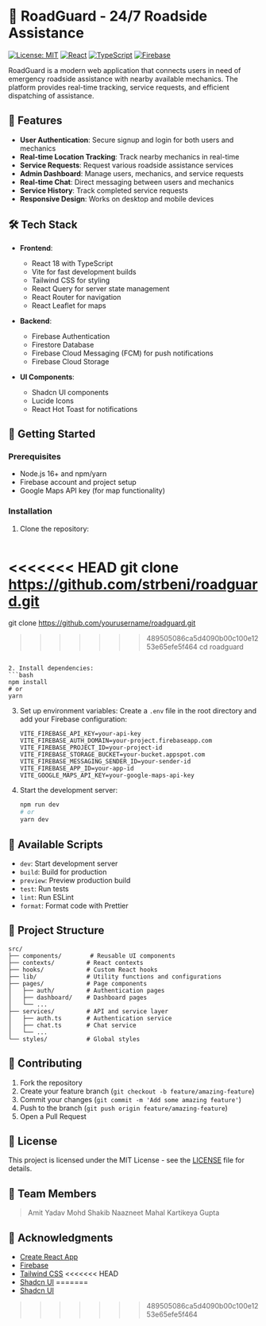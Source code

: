 # 🚗 RoadGuard - 24/7 Roadside Assistance

[![License: MIT](https://img.shields.io/badge/License-MIT-yellow.svg)](https://opensource.org/licenses/MIT)
[![React](https://img.shields.io/badge/React-18.2.0-61DAFB?logo=react)](https://reactjs.org/)
[![TypeScript](https://img.shields.io/badge/TypeScript-5.0.0-3178C6?logo=typescript)](https://www.typescriptlang.org/)
[![Firebase](https://img.shields.io/badge/Firebase-9.22.0-FFCA28?logo=firebase)](https://firebase.google.com/)

RoadGuard is a modern web application that connects users in need of emergency roadside assistance with nearby available mechanics. The platform provides real-time tracking, service requests, and efficient dispatching of assistance.

## 🌟 Features

- **User Authentication**: Secure signup and login for both users and mechanics
- **Real-time Location Tracking**: Track nearby mechanics in real-time
- **Service Requests**: Request various roadside assistance services
- **Admin Dashboard**: Manage users, mechanics, and service requests
- **Real-time Chat**: Direct messaging between users and mechanics
- **Service History**: Track completed service requests
- **Responsive Design**: Works on desktop and mobile devices

## 🛠️ Tech Stack

- **Frontend**: 
  - React 18 with TypeScript
  - Vite for fast development builds
  - Tailwind CSS for styling
  - React Query for server state management
  - React Router for navigation
  - React Leaflet for maps

- **Backend**:
  - Firebase Authentication
  - Firestore Database
  - Firebase Cloud Messaging (FCM) for push notifications
  - Firebase Cloud Storage

- **UI Components**:
  - Shadcn UI components
  - Lucide Icons
  - React Hot Toast for notifications

## 🚀 Getting Started

### Prerequisites

- Node.js 16+ and npm/yarn
- Firebase account and project setup
- Google Maps API key (for map functionality)

### Installation

1. Clone the repository:
   ```bash
<<<<<<< HEAD
   git clone https://github.com/strbeni/roadguard.git
=======
   git clone https://github.com/yourusername/roadguard.git
>>>>>>> 489505086ca5d4090b00c100e1253e65efe5f464
   cd roadguard
   ```

2. Install dependencies:
   ```bash
   npm install
   # or
   yarn
   ```

3. Set up environment variables:
   Create a `.env` file in the root directory and add your Firebase configuration:
   ```env
   VITE_FIREBASE_API_KEY=your-api-key
   VITE_FIREBASE_AUTH_DOMAIN=your-project.firebaseapp.com
   VITE_FIREBASE_PROJECT_ID=your-project-id
   VITE_FIREBASE_STORAGE_BUCKET=your-bucket.appspot.com
   VITE_FIREBASE_MESSAGING_SENDER_ID=your-sender-id
   VITE_FIREBASE_APP_ID=your-app-id
   VITE_GOOGLE_MAPS_API_KEY=your-google-maps-api-key
   ```

4. Start the development server:
   ```bash
   npm run dev
   # or
   yarn dev
   ```

## 📱 Available Scripts

- `dev`: Start development server
- `build`: Build for production
- `preview`: Preview production build
- `test`: Run tests
- `lint`: Run ESLint
- `format`: Format code with Prettier

## 📂 Project Structure

```
src/
├── components/        # Reusable UI components
├── contexts/         # React contexts
├── hooks/            # Custom React hooks
├── lib/              # Utility functions and configurations
├── pages/            # Page components
│   ├── auth/         # Authentication pages
│   ├── dashboard/    # Dashboard pages
│   └── ...
├── services/         # API and service layer
│   ├── auth.ts       # Authentication service
│   ├── chat.ts       # Chat service
│   └── ...
└── styles/           # Global styles
```

## 🤝 Contributing

1. Fork the repository
2. Create your feature branch (`git checkout -b feature/amazing-feature`)
3. Commit your changes (`git commit -m 'Add some amazing feature'`)
4. Push to the branch (`git push origin feature/amazing-feature`)
5. Open a Pull Request

## 📝 License

This project is licensed under the MIT License - see the [LICENSE](LICENSE) file for details.

## 👥 Team Members

> Amit Yadav
> Mohd Shakib
> Naazneet Mahal
> Kartikeya Gupta

## 🙏 Acknowledgments

- [Create React App](https://create-react-app.dev/)
- [Firebase](https://firebase.google.com/)
- [Tailwind CSS](https://tailwindcss.com/)
<<<<<<< HEAD
- [Shadcn UI](https://ui.shadcn.com/)
=======
- [Shadcn UI](https://ui.shadcn.com/)
>>>>>>> 489505086ca5d4090b00c100e1253e65efe5f464
